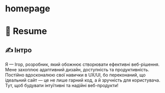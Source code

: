 # homepage
# 📝 Resume

## ✍️ Інтро
Я — Ігор, розробник, який обожнює створювати ефективні веб-рішення. Мене захоплює адаптивний дизайн, доступність та продуктивність. Постійно вдосконалюю свої навички в UX/UI, бо переконаний, що ідеальний сайт — це не лише гарний код, а й зручність для користувача. Тут, щоб будувати інтуїтивні та надійні веб-продукти!

